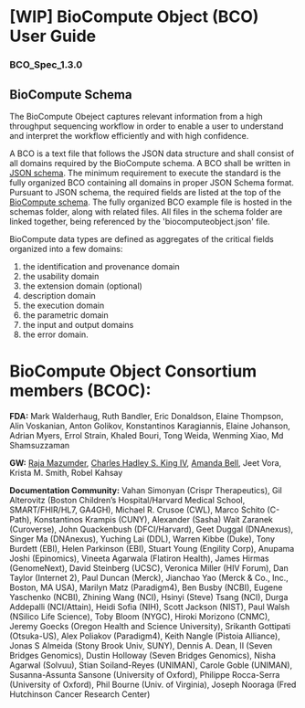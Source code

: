 # [WIP] BioCompute Object (BCO) User Guide
### BCO_Spec_1.3.0

## BioCompute Schema
The BioCompute Obeject captures relevant information from a high throughput sequencing workflow in order to enable a user to understand and interpret the workflow efficiently and with high confidence. 

A BCO is a text file that follows the JSON data structure and shall consist of all domains required by the BioCompute schema. A BCO shall be written in [JSON schema](https://json-schema.org/). The minimum requirement to execute the standard is the fully organized BCO containing all domains in proper JSON Schema format. Pursuant to JSON schema, the required fields are listed at the top of the [BioCompute schema](./schema/biocomputeobject.json). The fully organized BCO example file is hosted in the schemas folder, along with related files. All files in the schema folder are linked together, being referenced by the 'biocomputeobject.json' file. 

BioCompute data types are defined as aggregates of the critical fields organized into a few domains: 
1) the identification and provenance domain
2) the usability domain
3) the extension domain (optional)
4) description domain
5) the execution domain
6) the parametric domain
7) the input and output domains
8) the error domain. 

# BioCompute Object Consortium members (BCOC):
**FDA:** Mark Walderhaug, Ruth Bandler, Eric Donaldson, Elaine Thompson, Alin Voskanian, Anton Golikov, Konstantinos Karagiannis, Elaine Johanson, Adrian Myers, Errol Strain, Khaled Bouri, Tong Weida, Wenming Xiao, Md Shamsuzzaman 

**GW:** [Raja Mazumder](https://orcid.org/0000-0001-8823-9945), [Charles Hadley S. King IV](https://orcid.org/0000-0003-1409-4549), [Amanda Bell](https://orcid.org/0000-0002-9920-565X), Jeet Vora, Krista M. Smith, Robel Kahsay

**Documentation Community:** Vahan Simonyan (Crispr Therapeutics), Gil Alterovitz (Boston Children’s Hospital/Harvard Medical School, SMART/FHIR/HL7, GA4GH), Michael R. Crusoe (CWL), Marco Schito (C-Path), Konstantinos Krampis (CUNY), Alexander (Sasha) Wait Zaranek (Curoverse), John Quackenbush (DFCI/Harvard), Geet Duggal (DNAnexus), Singer Ma (DNAnexus), Yuching Lai (DDL), Warren Kibbe (Duke), Tony Burdett (EBI), Helen Parkinson (EBI), Stuart Young (Engility Corp), Anupama Joshi (Epinomics), Vineeta Agarwala (Flatiron Health), James Hirmas (GenomeNext), David Steinberg (UCSC), Veronica Miller (HIV Forum), Dan Taylor (Internet 2), Paul Duncan (Merck), Jianchao Yao (Merck & Co., Inc., Boston, MA USA), Marilyn Matz (Paradigm4), Ben Busby (NCBI), Eugene Yaschenko (NCBI), Zhining Wang (NCI), Hsinyi (Steve) Tsang (NCI), Durga Addepalli (NCI/Attain), Heidi Sofia (NIH), Scott Jackson (NIST), Paul Walsh (NSilico Life Science), Toby Bloom (NYGC), Hiroki Morizono (CNMC), Jeremy Goecks (Oregon Health and Science University), Srikanth Gottipati (Otsuka-US), Alex Poliakov (Paradigm4), Keith Nangle (Pistoia Alliance), Jonas S Almeida (Stony Brook Univ,  SUNY), Dennis A. Dean, II (Seven Bridges Genomics), Dustin Holloway (Seven Bridges Genomics), Nisha Agarwal (Solvuu), Stian Soiland-Reyes (UNIMAN), Carole Goble (UNIMAN), Susanna-Assunta Sansone (University of Oxford), Philippe Rocca-Serra (University of Oxford), Phil Bourne (Univ. of Virginia), Joseph Nooraga (Fred Hutchinson Cancer Research Center)

